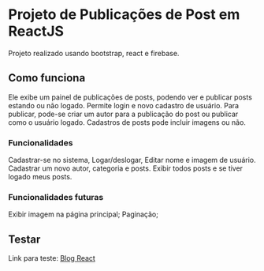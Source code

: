 # Projeto de Publicações de Post em ReactJS

Projeto realizado usando bootstrap, react e firebase.

## Como funciona

Ele exibe um painel de publicações de posts, podendo ver e publicar posts estando ou não logado.
Permite login e novo cadastro de usuário.
Para publicar, pode-se criar um autor para a publicação do post ou publicar como o usuário logado.
Cadastros de posts pode incluir imagens ou não.

### Funcionalidades

Cadastrar-se no sistema, Logar/deslogar, Editar nome e imagem de usuário.
Cadastrar um novo autor, categoria e posts.
Exibir todos posts e se tiver logado meus posts.

### Funcionalidades futuras

Exibir imagem na página principal;
Paginação;

## Testar

  Link para teste: <a href="https://dayanerl-blog-react.herokuapp.com/" target="_blank"> Blog React </a>
